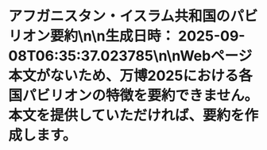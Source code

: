 # アフガニスタン・イスラム共和国のパビリオン要約\n\n**生成日時：** 2025-09-08T06:35:37.023785\n\nWebページ本文がないため、万博2025における各国パビリオンの特徴を要約できません。  本文を提供していただければ、要約を作成します。